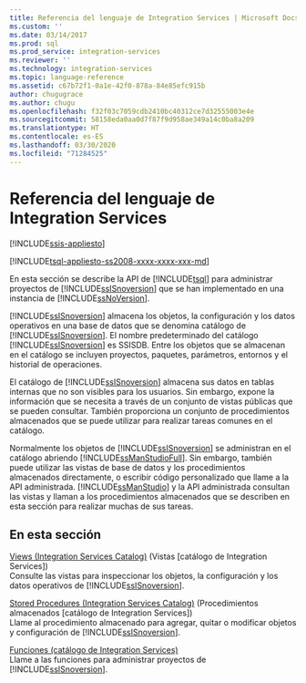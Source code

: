 ```yaml
---
title: Referencia del lenguaje de Integration Services | Microsoft Docs
ms.custom: ''
ms.date: 03/14/2017
ms.prod: sql
ms.prod_service: integration-services
ms.reviewer: ''
ms.technology: integration-services
ms.topic: language-reference
ms.assetid: c67b72f1-0a1e-42f0-878a-84e85efc915b
author: chugugrace
ms.author: chugu
ms.openlocfilehash: f32f03c7059cdb2410bc40312ce7d32555003e4e
ms.sourcegitcommit: 58158eda0aa0d7f87f9d958ae349a14c0ba8a209
ms.translationtype: HT
ms.contentlocale: es-ES
ms.lasthandoff: 03/30/2020
ms.locfileid: "71284525"
---
```

# <a name="integration-services-language-reference"></a>Referencia del lenguaje de Integration Services

[!INCLUDE[ssis-appliesto](../includes/ssis-appliesto-ssvrpluslinux-asdb-asdw-xxx.md)]


[!INCLUDE[tsql-appliesto-ss2008-xxxx-xxxx-xxx-md](../includes/tsql-appliesto-ss2008-xxxx-xxxx-xxx-md.md)]

  En esta sección se describe la API de [!INCLUDE[tsql](../includes/tsql-md.md)] para administrar proyectos de [!INCLUDE[ssISnoversion](../includes/ssisnoversion-md.md)] que se han implementado en una instancia de [!INCLUDE[ssNoVersion](../includes/ssnoversion-md.md)].  
  
 [!INCLUDE[ssISnoversion](../includes/ssisnoversion-md.md)] almacena los objetos, la configuración y los datos operativos en una base de datos que se denomina catálogo de [!INCLUDE[ssISnoversion](../includes/ssisnoversion-md.md)]. El nombre predeterminado del catálogo [!INCLUDE[ssISnoversion](../includes/ssisnoversion-md.md)] es SSISDB. Entre los objetos que se almacenan en el catálogo se incluyen proyectos, paquetes, parámetros, entornos y el historial de operaciones.  
  
 El catálogo de [!INCLUDE[ssISnoversion](../includes/ssisnoversion-md.md)] almacena sus datos en tablas internas que no son visibles para los usuarios. Sin embargo, expone la información que se necesita a través de un conjunto de vistas públicas que se pueden consultar. También proporciona un conjunto de procedimientos almacenados que se puede utilizar para realizar tareas comunes en el catálogo.  
  
 Normalmente los objetos de [!INCLUDE[ssISnoversion](../includes/ssisnoversion-md.md)] se administran en el catálogo abriendo [!INCLUDE[ssManStudioFull](../includes/ssmanstudiofull-md.md)]. Sin embargo, también puede utilizar las vistas de base de datos y los procedimientos almacenados directamente, o escribir código personalizado que llame a la API administrada. [!INCLUDE[ssManStudio](../includes/ssmanstudio-md.md)] y la API administrada consultan las vistas y llaman a los procedimientos almacenados que se describen en esta sección para realizar muchas de sus tareas.  
  
## <a name="in-this-section"></a>En esta sección  
 [Views &#40;Integration Services Catalog&#41;](../integration-services/system-views/views-integration-services-catalog.md) (Vistas [catálogo de Integration Services])  
 Consulte las vistas para inspeccionar los objetos, la configuración y los datos operativos de [!INCLUDE[ssISnoversion](../includes/ssisnoversion-md.md)].  
  
 [Stored Procedures &#40;Integration Services Catalog&#41;](../integration-services/system-stored-procedures/stored-procedures-integration-services-catalog.md) (Procedimientos almacenados [catálogo de Integration Services])  
 Llame al procedimiento almacenado para agregar, quitar o modificar objetos y configuración de [!INCLUDE[ssISnoversion](../includes/ssisnoversion-md.md)].  
  
 [Funciones &#40;catálogo de Integration Services&#41;](https://msdn.microsoft.com/library/9f2aec85-3d4c-415f-b1f8-8328a60b1c7f)  
 Llame a las funciones para administrar proyectos de [!INCLUDE[ssISnoversion](../includes/ssisnoversion-md.md)].  
  
  
